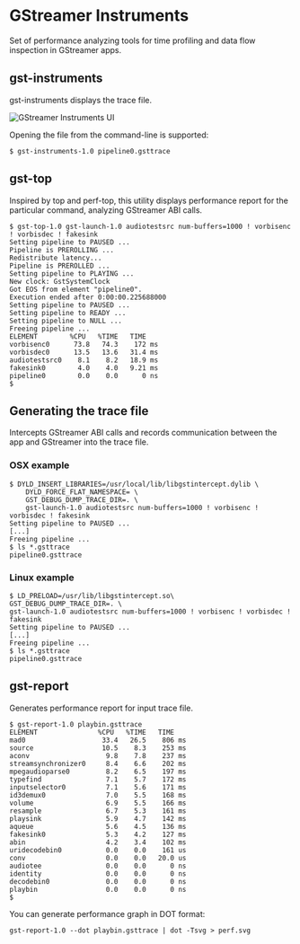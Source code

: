 # GStreamer Instruments

Set of performance analyzing tools for time profiling and data flow inspection in GStreamer apps.

## gst-instruments

gst-instruments displays the trace file.

![GStreamer Instruments UI](https://pp.vk.me/c631317/v631317037/f67e/uPWTkFy5ZCE.jpg)

Opening the file from the command-line is supported:

```
$ gst-instruments-1.0 pipeline0.gsttrace
```

## gst-top

Inspired by top and perf-top, this utility displays performance report for the particular command, analyzing GStreamer ABI calls.

	$ gst-top-1.0 gst-launch-1.0 audiotestsrc num-buffers=1000 ! vorbisenc ! vorbisdec ! fakesink
	Setting pipeline to PAUSED ...
	Pipeline is PREROLLING ...
	Redistribute latency...
	Pipeline is PREROLLED ...
	Setting pipeline to PLAYING ...
	New clock: GstSystemClock
	Got EOS from element "pipeline0".
	Execution ended after 0:00:00.225688000
	Setting pipeline to PAUSED ...
	Setting pipeline to READY ...
	Setting pipeline to NULL ...
	Freeing pipeline ...
	ELEMENT        %CPU   %TIME   TIME
	vorbisenc0      73.8   74.3    172 ms
	vorbisdec0      13.5   13.6   31.4 ms
	audiotestsrc0    8.1    8.2   18.9 ms
	fakesink0        4.0    4.0   9.21 ms
	pipeline0        0.0    0.0      0 ns
	$

## Generating the trace file

Intercepts GStreamer ABI calls and records communication between the app and GStreamer into the trace file.

### OSX example

	$ DYLD_INSERT_LIBRARIES=/usr/local/lib/libgstintercept.dylib \
		DYLD_FORCE_FLAT_NAMESPACE= \
		GST_DEBUG_DUMP_TRACE_DIR=. \
        gst-launch-1.0 audiotestsrc num-buffers=1000 ! vorbisenc ! vorbisdec ! fakesink
    Setting pipeline to PAUSED ...
    [...]
    Freeing pipeline ...
	$ ls *.gsttrace
	pipeline0.gsttrace

### Linux example

    $ LD_PRELOAD=/usr/lib/libgstintercept.so\
    GST_DEBUG_DUMP_TRACE_DIR=. \
    gst-launch-1.0 audiotestsrc num-buffers=1000 ! vorbisenc ! vorbisdec ! fakesink
    Setting pipeline to PAUSED ...
    [...]
    Freeing pipeline ...
	$ ls *.gsttrace
	pipeline0.gsttrace

## gst-report

Generates performance report for input trace file.

	$ gst-report-1.0 playbin.gsttrace
	ELEMENT               %CPU   %TIME   TIME
	mad0                   33.4   26.5    806 ms
	source                 10.5    8.3    253 ms
	aconv                   9.8    7.8    237 ms
	streamsynchronizer0     8.4    6.6    202 ms
	mpegaudioparse0         8.2    6.5    197 ms
	typefind                7.1    5.7    172 ms
	inputselector0          7.1    5.6    171 ms
	id3demux0               7.0    5.5    168 ms
	volume                  6.9    5.5    166 ms
	resample                6.7    5.3    161 ms
	playsink                5.9    4.7    142 ms
	aqueue                  5.6    4.5    136 ms
	fakesink0               5.3    4.2    127 ms
	abin                    4.2    3.4    102 ms
	uridecodebin0           0.0    0.0    161 us
	conv                    0.0    0.0   20.0 us
	audiotee                0.0    0.0      0 ns
	identity                0.0    0.0      0 ns
	decodebin0              0.0    0.0      0 ns
	playbin                 0.0    0.0      0 ns
	$

You can generate performance graph in DOT format:

	gst-report-1.0 --dot playbin.gsttrace | dot -Tsvg > perf.svg
